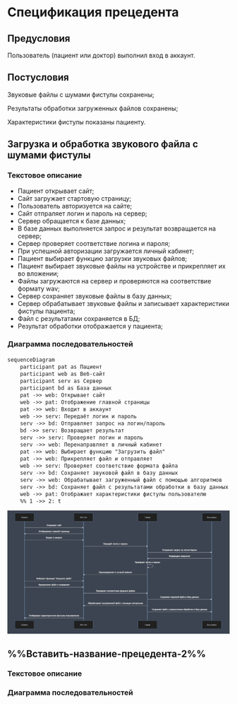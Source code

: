 # Спецификация прецедента

## Предусловия

Пользователь (пациент или доктор) выполнил вход в аккаунт.

## Постусловия

Звуковые файлы с шумами фистулы сохранены;

Результаты обработки загруженных файлов сохранены;

Характеристики фистулы показаны пациенту.

## Загрузка и обработка звукового файла с шумами фистулы

### Текстовое описание

- Пациент открывает сайт;
- Сайт загружает стартовую страницу;
- Пользователь авторизуется на сайте;
- Сайт отпраляет логин и пароль на сервер;
- Сервер обращается к базе данных;
- В базе данных выполняется запрос и результат возвращается на сервер;
- Сервер проверяет соответствие логина и пароля;
- При успешной авторизации загружается личный кабинет;
- Пациент выбирает функцию загрузки звуковых файлов;
- Пациент выбирает звуковые файлы на устройстве и прикрепляет их во вложении;
- Файлы загружаются на сервер и проверяются на соответствие формату wav;
- Сервер сохраняет звуковые файлы в базу данных;
- Сервер обрабатывает звуковые файлы и записывает характеристики фистулы пациента;
- Файл с результатами сохраняется в БД;
- Результат обработки отображается у пациента;

### Диаграмма последовательностей

```mermaid
sequenceDiagram
    participant pat as Пациент
    participant web as Веб-сайт
    participant serv as Сервер
    participant bd as База данных
    pat ->> web: Открывает сайт
    web ->> pat: Отображение главной страницы
    pat ->> web: Входит в аккаунт
    web ->> serv: Передаёт логин и пароль
    serv ->> bd: Отправляет запрос на логин/пароль
    bd ->> serv: Возвращает результат
    serv ->> serv: Проверяет логин и пароль
    serv ->> web: Перенаправляет в личный кабинет
    pat ->> web: Выбирает функцию "Загрузить файл"
    pat ->> web: Прикрепляет файл и отправляет
    web ->> serv: Проверяет соответствие формата файла
    serv ->> bd: Сохраняет звуковой файл в базу данных
    serv ->> web: Обрабатывает загруженный файл с помощью алгоритмов
    serv ->> bd: Сохраняет файл с результатами обработки в базу данных
    web ->> pat: Отображает характеристики фистулы пользователю
    %% 1 ->> 2: t
```

![](../pics/Use-spec-1.jpg)

## %%Вставить-название-прецедента-2%%

### Текстовое описание

### Диаграмма последовательностей

